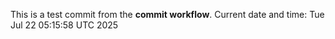 This is a test commit from the **commit workflow**.
Current date and time: Tue Jul 22 05:15:58 UTC 2025
